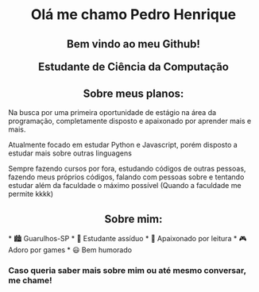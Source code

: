 <h1 align="center"> Olá me chamo Pedro Henrique </h1>

<h2>
  <p align="center"> Bem vindo ao meu Github!</p>
  <p align="center"> Estudante de Ciência da Computação</p>
</h2>

<h2 align="center">Sobre meus planos:</h2>
<p>Na busca por uma primeira oportunidade de estágio na área da programação, completamente disposto e apaixonado por aprender mais e mais.</p>
<p>Atualmente focado em estudar Python e Javascript, porém disposto a estudar mais sobre outras linguagens</p>
<p>Sempre fazendo cursos por fora, estudando códigos de outras pessoas, fazendo meus próprios códigos, falando com pessoas sobre e tentando estudar além da faculdade o máximo possível (Quando a faculdade me permite kkkk)</p>

<h2 align="center">Sobre mim:</h2>
* 🏙️ Guarulhos-SP
* 🧠 Estudante assíduo
* 📖 Apaixonado por leitura
* 🎮 Adoro por games
* 😃 Bem humorado

<h3>Caso queria saber mais sobre mim ou até mesmo conversar, me chame!</h3>
